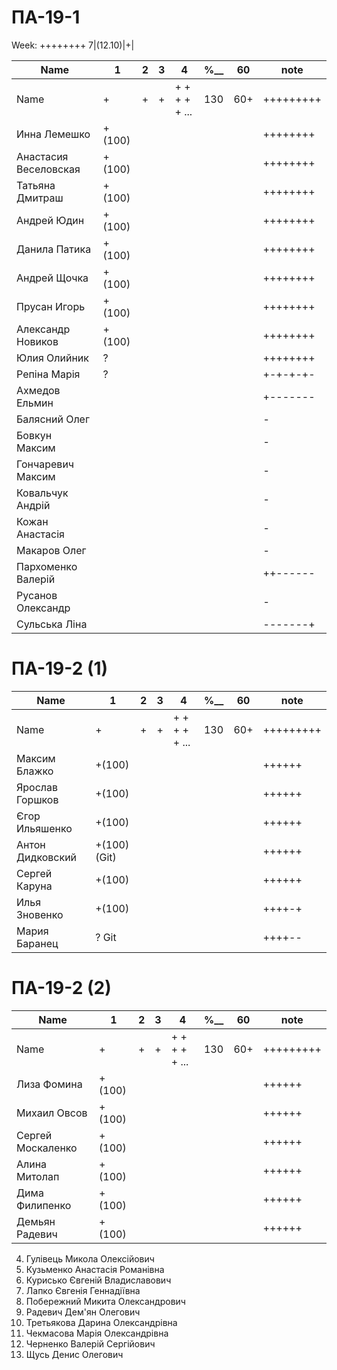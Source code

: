 # ПА-19-1
Week: ++++++++ 7|(12.10)|+|

|Name|1|2|3|4|________%__________|60|note|
| --- | --- | --- | --- | --- | --- | --- | --- |
|Name		|+|+|+|+ + + + + ...|		130		|60+|+++++++++|
|Инна Лемешко			|+(100)||||				||++++++++|
|Анастасия Веселовская	|+(100)||||				||++++++++|
|Татьяна Дмитраш		|+(100)||||				||++++++++|
|Андрей Юдин  			|+(100)||||				||++++++++|	https://github.com/dnu-dp-ua-applied-math/2021-2022_MOP_PA-19_PA-19-1_24/
|Данила Патика			|+(100)||||				||++++++++|
|Андрей Щочка			|+(100)||||				||++++++++|	https://github.com/dnu-dp-ua-applied-math/2021-2022_MOP_PA-19_PA-19-1_23/
|Прусан Игорь			|+(100)||||				||++++++++|	https://github.com/dnu-dp-ua-applied-math/2021-2022_MOP_PA-19_PA-19-1_17
|Александр Новиков		|+(100)||||				||++++++++|	https://github.com/dnu-dp-ua-applied-math/2021-2022_MOP_PA-19_PA-19-1_13
|Юлия Олийник			|?||||					||++++++++| https://github.com/dnu-dp-ua-applied-math/2021-2022_MOP_PA-19_PA-19-1_14
|Репіна Марія			|?||||					||+-+-+-+-|
|Ахмедов Ельмин			|||||					||+-------|
|Балясний Олег			|||||					||-|
|Бовкун Максим			|||||					||-|
|Гончаревич Максим		|||||					||-|
|Ковальчук Андрій		|||||					||-|
|Кожан Анастасія		|||||					||-|
|Макаров Олег			|||||					||-|
|Пархоменко Валерій		|||||					||++------|
|Русанов Олександр		|||||					||-|
|Сульська Ліна 			|||||					||-------+|_Володимирівна_?


# ПА-19-2 (1)
|Name|1|2|3|4|________%__________|60|note|
| --- | --- | --- | --- | --- | --- | --- | --- |
|Name		|+|+|+|+ + + + + ...|		130		|60+|+++++++++|
|Максим Блажко		|+(100)||||				||++++++|
|Ярослав Горшков	|+(100)||||				||++++++|
|Єгор Ильяшенко		|+(100)||||				||++++++|
|Антон Дидковский	|+(100)(Git)||||		||++++++|
|Сергей Каруна		|+(100)||||				||++++++|
|Илья Зновенко 		|+(100)||||				||++++-+|
|Мария Баранец		|? Git||||				||++++--|

# ПА-19-2 (2)
|Name|1|2|3|4|________%__________|60|note|
| --- | --- | --- | --- | --- | --- | --- | --- |
|Name		|+|+|+|+ + + + + ...|		130		|60+|+++++++++|
|Лиза Фомина		|+(100)||||				||++++++|
|Михаил Овсов		|+(100)||||				||++++++|
|Сергей Москаленко	|+(100)||||				||++++++|
|Алина Митолап		|+(100)||||				||++++++|
|Дима Филипенко		|+(100)||||				||++++++|
|Демьян Радевич		|+(100)||||				||++++++|		https://github.com/dnu-dp-ua-applied-math/2021-2022_MOP_PA-19_PA-19-2_18





4.	Гулівець Микола Олексійович 
9.	Кузьменко Анастасія Романівна 
10.	Курисько Євгеній Владиславович 
11.	Лапко Євгенія Геннадіївна 
15.	Побережний Микита Олександрович 
16.	Радевич Дем'ян Олегович 
17.	Третьякова Дарина Олександрівна  
20.	Чекмасова Марія Олександрівна 
21.	Черненко Валерій Сергійович 
22.	Щусь Денис Олегович 
